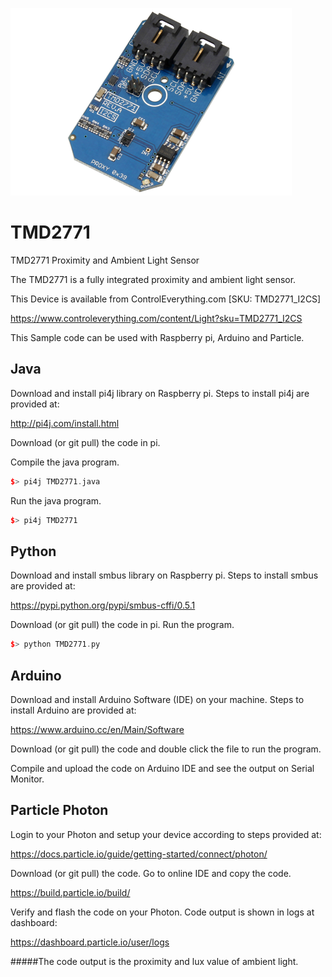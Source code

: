 [![TMD2771](TMD2771_I2CS.png)](https://www.controleverything.com/content/Light?sku=TMD2771_I2CS)
# TMD2771
TMD2771 Proximity and Ambient Light Sensor

The TMD2771 is a fully integrated proximity and ambient light sensor.

This Device is available from ControlEverything.com [SKU: TMD2771_I2CS]

https://www.controleverything.com/content/Light?sku=TMD2771_I2CS

This Sample code can be used with Raspberry pi, Arduino and Particle.

## Java
Download and install pi4j library on Raspberry pi. Steps to install pi4j are provided at:

http://pi4j.com/install.html

Download (or git pull) the code in pi.

Compile the java program.
```cpp
$> pi4j TMD2771.java
```

Run the java program.
```cpp
$> pi4j TMD2771
```

## Python
Download and install smbus library on Raspberry pi. Steps to install smbus are provided at:

https://pypi.python.org/pypi/smbus-cffi/0.5.1

Download (or git pull) the code in pi. Run the program.

```cpp
$> python TMD2771.py
```

## Arduino
Download and install Arduino Software (IDE) on your machine. Steps to install Arduino are provided at:

https://www.arduino.cc/en/Main/Software

Download (or git pull) the code and double click the file to run the program.

Compile and upload the code on Arduino IDE and see the output on Serial Monitor.

## Particle Photon

Login to your Photon and setup your device according to steps provided at:

https://docs.particle.io/guide/getting-started/connect/photon/

Download (or git pull) the code. Go to online IDE and copy the code.

https://build.particle.io/build/

Verify and flash the code on your Photon. Code output is shown in logs at dashboard:

https://dashboard.particle.io/user/logs

#####The code output is the proximity and lux value of ambient light.